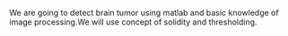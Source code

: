 We are going to detect brain tumor using matlab and basic knowledge of image processing.We will use concept of solidity and thresholding.

